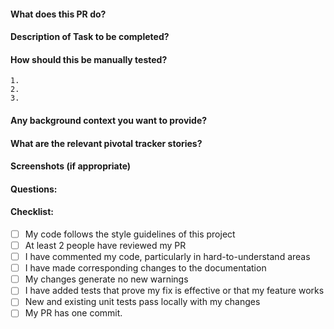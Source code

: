 #### What does this PR do?

#### Description of Task to be completed?

#### How should this be manually tested?

```
1.
2.
3.
```

#### Any background context you want to provide?

#### What are the relevant pivotal tracker stories?

#### Screenshots (if appropriate)

#### Questions:

#### Checklist:

- [ ] My code follows the style guidelines of this project
- [ ] At least 2 people have reviewed my PR
- [ ] I have commented my code, particularly in hard-to-understand areas
- [ ] I have made corresponding changes to the documentation
- [ ] My changes generate no new warnings
- [ ] I have added tests that prove my fix is effective or that my feature works
- [ ] New and existing unit tests pass locally with my changes
- [ ] My PR has one commit.
